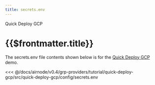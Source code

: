 ```yaml
---
title: secrets.env
---
```


<TitleSpan>Quick Deploy GCP</TitleSpan>

# {{$frontmatter.title}}

<VersionWarning/>

The secrets.env file contents shown below is for the [Quick Deploy GCP](./) demo.

<!-- prettier-ignore -->
<<< @/docs/airnode/v0.4/grp-providers/tutorial/quick-deploy-gcp/src/quick-deploy-gcp/config/secrets.env
